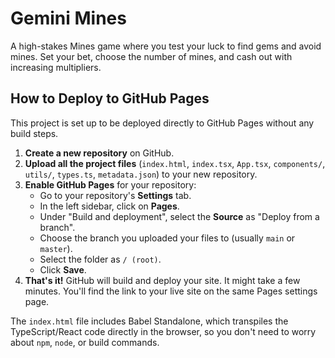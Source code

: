 # Gemini Mines

A high-stakes Mines game where you test your luck to find gems and avoid mines. Set your bet, choose the number of mines, and cash out with increasing multipliers.

## How to Deploy to GitHub Pages

This project is set up to be deployed directly to GitHub Pages without any build steps.

1.  **Create a new repository** on GitHub.
2.  **Upload all the project files** (`index.html`, `index.tsx`, `App.tsx`, `components/`, `utils/`, `types.ts`, `metadata.json`) to your new repository.
3.  **Enable GitHub Pages** for your repository:
    *   Go to your repository's **Settings** tab.
    *   In the left sidebar, click on **Pages**.
    *   Under "Build and deployment", select the **Source** as "Deploy from a branch".
    *   Choose the branch you uploaded your files to (usually `main` or `master`).
    *   Select the folder as `/ (root)`.
    *   Click **Save**.
4.  **That's it!** GitHub will build and deploy your site. It might take a few minutes. You'll find the link to your live site on the same Pages settings page.

The `index.html` file includes Babel Standalone, which transpiles the TypeScript/React code directly in the browser, so you don't need to worry about `npm`, `node`, or build commands.
